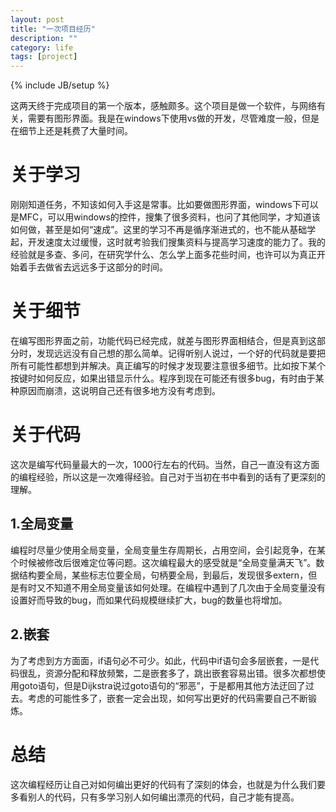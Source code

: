 ```yaml
---
layout: post
title: "一次项目经历"
description: ""
category: life
tags: [project]
---
```

{% include JB/setup %}

这两天终于完成项目的第一个版本，感触颇多。这个项目是做一个软件，与网络有关，需要有图形界面。我是在windows下使用vs做的开发，尽管难度一般，但是在细节上还是耗费了大量时间。

<h1>关于学习</h1>
刚刚知道任务，不知该如何入手这是常事。比如要做图形界面，windows下可以是MFC，可以用windows的控件，搜集了很多资料，也问了其他同学，才知道该如何做，甚至是如何“速成”。这里的学习不再是循序渐进式的，也不能从基础学起，开发速度太过缓慢，这时就考验我们搜集资料与提高学习速度的能力了。我的经验就是多查、多问，在研究学什么、怎么学上面多花些时间，也许可以为真正开始着手去做省去远远多于这部分的时间。

<h1>关于细节</h1>
在编写图形界面之前，功能代码已经完成，就差与图形界面相结合，但是真到这部分时，发现远远没有自己想的那么简单。记得听别人说过，一个好的代码就是要把所有可能性都想到并解决。真正编写的时候才发现要注意很多细节。比如按下某个按键时如何反应，如果出错显示什么。程序到现在可能还有很多bug，有时由于某种原因而崩溃，这说明自己还有很多地方没有考虑到。

<h1>关于代码</h1>
这次是编写代码量最大的一次，1000行左右的代码。当然，自己一直没有这方面的编程经验，所以这是一次难得经验。自己对于当初在书中看到的话有了更深刻的理解。
<h2>1.全局变量</h2>
编程时尽量少使用全局变量，全局变量生存周期长，占用空间，会引起竞争，在某个时候被修改后很难定位等问题。这次编程最大的感受就是“全局变量满天飞”。数据结构要全局，某些标志位要全局，句柄要全局，到最后，发现很多extern，但是有时又不知道不用全局变量该如何处理。在编程中遇到了几次由于全局变量没有设置好而导致的bug，而如果代码规模继续扩大，bug的数量也将增加。
<h2>2.嵌套</h2>
为了考虑到方方面面，if语句必不可少。如此，代码中if语句会多层嵌套，一是代码很乱，资源分配和释放频繁，二是嵌套多了，跳出嵌套容易出错。很多次都想使用goto语句，但是Dijkstra说过goto语句的“邪恶”，于是都用其他方法迂回了过去。考虑的可能性多了，嵌套一定会出现，如何写出更好的代码需要自己不断锻炼。

<h1>总结</h1>
这次编程经历让自己对如何编出更好的代码有了深刻的体会，也就是为什么我们要多看别人的代码，只有多学习别人如何编出漂亮的代码，自己才能有提高。

